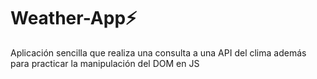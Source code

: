 # Weather-App⚡
Aplicación sencilla que realiza una consulta a una API del clima además para practicar la manipulación del DOM en JS
